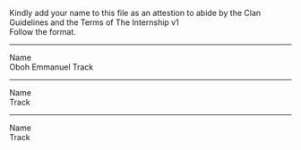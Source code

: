 Kindly add your name to this file as an attestion to abide by the Clan Guidelines and the Terms of The Internship v1
<br/> Follow the format.<br/> 
___
Name <br/> Oboh Emmanuel 
Track
___
Name <br/>
Track
___
Name <br/>
Track

